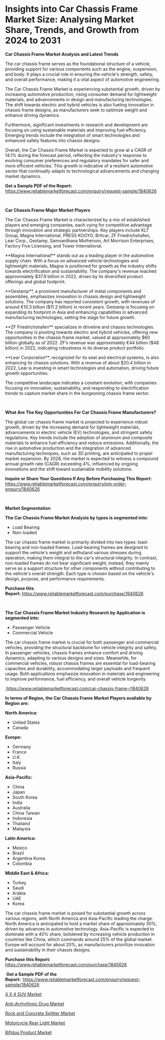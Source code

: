 <p><h1>Insights into Car Chassis Frame Market Size: Analysing Market Share, Trends, and Growth from 2024 to 2031</h1></p><p><strong>Car Chassis Frame Market Analysis and Latest Trends</strong></p>
<p><p>The car chassis frame serves as the foundational structure of a vehicle, providing support for various components such as the engine, suspension, and body. It plays a crucial role in ensuring the vehicle's strength, safety, and overall performance, making it a vital aspect of automotive engineering. </p><p>The Car Chassis Frame Market is experiencing substantial growth, driven by increasing automotive production, rising consumer demand for lightweight materials, and advancements in design and manufacturing technologies. The shift towards electric and hybrid vehicles is also fueling innovation in chassis frame designs, as manufacturers seek to optimize weight and enhance driving dynamics. </p><p>Furthermore, significant investments in research and development are focusing on using sustainable materials and improving fuel efficiency. Emerging trends include the integration of smart technologies and enhanced safety features into chassis designs. </p><p>Overall, the Car Chassis Frame Market is expected to grow at a CAGR of 14.1% during the forecast period, reflecting the industry's response to evolving consumer preferences and regulatory mandates for safer and more efficient vehicles. This growth is indicative of a resilient automotive sector that continually adapts to technological advancements and changing market dynamics.</p></p>
<p><strong>Get a Sample PDF of the Report:&nbsp;</strong> <a href="https://www.reliablemarketforecast.com/enquiry/request-sample/1840626?utm_campaign=1080&utm_medium=2&utm_source=Github&utm_content=ia&utm_term=03112024&utm_id=car-chassis-frame">https://www.reliablemarketforecast.com/enquiry/request-sample/1840626</a></p>
<p>&nbsp;</p>
<p><strong>Car Chassis Frame Major Market Players</strong></p>
<p><p>The Car Chassis Frame Market is characterized by a mix of established players and emerging companies, each vying for competitive advantage through innovation and strategic partnerships. Key players include KLT Group, Magna International, PRESS KOGYO, Britcar, ZF Friedrichshafen, Lear Corp., Gestamp, Samvardhana Motherson, Art Morrison Enterprises, Factory Five Licensing, and Tower International.</p><p>**Magna International** stands out as a leading player in the automotive supply chain. With a focus on advanced vehicle technologies and lightweight materials, Magna is positioned for growth as the industry shifts towards electrification and sustainability. The company's revenue reached approximately $37.9 billion in 2022, driven by its diversified product offerings and global footprint.</p><p>**Gestamp**, a prominent manufacturer of metal components and assemblies, emphasizes innovation in chassis design and lightweight solutions. The company has reported consistent growth, with revenues of around €10.3 billion ($11.2 billion) in recent years. Gestamp is focusing on expanding its footprint in Asia and enhancing capabilities in advanced manufacturing technologies, setting the stage for future growth.</p><p>**ZF Friedrichshafen** specializes in driveline and chassis technologies. The company is pivoting towards electric and hybrid vehicles, offering new opportunities in the chassis frame market, valued at approximately $60 billion globally as of 2022. ZF’s revenue was approximately €44 billion ($48 billion) in 2022, indicating robustness in its diverse product portfolio.</p><p>**Lear Corporation**, recognized for its seat and electrical systems, is also enhancing its chassis solutions. With a revenue of about $20.4 billion in 2022, Lear is investing in smart technologies and automation, driving future growth opportunities.</p><p>The competitive landscape indicates a constant evolution, with companies focusing on innovation, sustainability, and responding to electrification trends to capture market share in the burgeoning chassis frame sector.</p></p>
<p>&nbsp;</p>
<p><strong>What Are The Key Opportunities For Car Chassis Frame Manufacturers?</strong></p>
<p><p>The global car chassis frame market is projected to experience robust growth, driven by the increasing demand for lightweight materials, advancements in electric vehicle (EV) technologies, and stringent safety regulations. Key trends include the adoption of aluminum and composite materials to enhance fuel efficiency and reduce emissions. Additionally, the rise in automotive production and the integration of advanced manufacturing techniques, such as 3D printing, are anticipated to propel market expansion. By 2028, the market is expected to witness a compound annual growth rate (CAGR) exceeding 4%, influenced by ongoing innovations and the shift toward sustainable mobility solutions.</p></p>
<p><strong>Inquire or Share Your Questions If Any Before Purchasing This Report:</strong> <a href="https://www.reliablemarketforecast.com/enquiry/pre-order-enquiry/1840626?utm_campaign=1080&utm_medium=2&utm_source=Github&utm_content=ia&utm_term=03112024&utm_id=car-chassis-frame">https://www.reliablemarketforecast.com/enquiry/pre-order-enquiry/1840626</a></p>
<p>&nbsp;</p>
<p><strong>Market Segmentation</strong></p>
<p><strong>The Car Chassis Frame Market Analysis by types is segmented into:</strong></p>
<p><ul><li>Load Bearing</li><li>Non-loaded</li></ul></p>
<p><p>The car chassis frame market is primarily divided into two types: load-bearing and non-loaded frames. Load-bearing frames are designed to support the vehicle's weight and withstand various stresses during operation, making them integral to the car's structural integrity. In contrast, non-loaded frames do not bear significant weight; instead, they mainly serve as a support structure for other components without contributing to the vehicle's overall strength. Each type is chosen based on the vehicle's design, purpose, and performance requirements.</p></p>
<p><strong>Purchase this Report:&nbsp;</strong><a href="https://www.reliablemarketforecast.com/purchase/1840626?utm_campaign=1080&utm_medium=2&utm_source=Github&utm_content=ia&utm_term=03112024&utm_id=car-chassis-frame">https://www.reliablemarketforecast.com/purchase/1840626</a></p>
<p>&nbsp;</p>
<p><strong>The Car Chassis Frame Market Industry Research by Application is segmented into:</strong></p>
<p><ul><li>Passenger Vehicle</li><li>Commercial Vehicle</li></ul></p>
<p><p>The car chassis frame market is crucial for both passenger and commercial vehicles, providing the structural backbone for vehicle integrity and safety. In passenger vehicles, chassis frames enhance comfort and driving dynamics, adapting to various designs and sizes. Meanwhile, for commercial vehicles, robust chassis frames are essential for load-bearing capacities and durability, accommodating larger payloads and frequent usage. Both applications emphasize innovation in materials and engineering to improve performance, fuel efficiency, and overall vehicle longevity.</p></p>
<p><a href="https://www.reliablemarketforecast.com/car-chassis-frame-r1840626?utm_campaign=1080&utm_medium=2&utm_source=Github&utm_content=ia&utm_term=03112024&utm_id=car-chassis-frame">&nbsp;https://www.reliablemarketforecast.com/car-chassis-frame-r1840626</a></p>
<p><strong>In terms of Region, the Car Chassis Frame Market Players available by Region are:</strong></p>
<p>
    <p> <strong> North America: </strong>
        <ul>
            <li>United States</li>
            <li>Canada</li>
        </ul>
        </p> 
    <p> <strong> Europe: </strong>
        <ul>
            <li>Germany</li>
            <li>France</li>
            <li>U.K.</li>
            <li>Italy</li>
            <li>Russia</li>
        </ul>
        </p> 
    <p> <strong> Asia-Pacific: </strong>
        <ul>
            <li>China</li>
            <li>Japan</li>
            <li>South Korea</li>
            <li>India</li>
            <li>Australia</li>
            <li>China Taiwan</li>
            <li>Indonesia</li>
            <li>Thailand</li>
            <li>Malaysia</li>
        </ul>
        </p> 
    <p> <strong> Latin America: </strong>
        <ul>
            <li>Mexico</li>
            <li>Brazil</li>
            <li>Argentina Korea</li>
            <li>Colombia</li>
        </ul>
        </p> 
    <p> <strong> Middle East & Africa: </strong>
        <ul>
            <li>Turkey</li>
            <li>Saudi</li>
            <li>Arabia</li>
            <li>UAE</li>
            <li>Korea</li>
        </ul>
    </p>
    </p>
<p><p>The car chassis frame market is poised for substantial growth across various regions, with North America and Asia-Pacific leading the charge. North America is anticipated to hold a market share of approximately 30%, driven by advances in automotive technology. Asia-Pacific is expected to dominate with a 40% share, bolstered by increasing vehicle production in countries like China, which commands around 25% of the global market. Europe will account for about 20%, as manufacturers prioritize innovation and sustainability in their chassis designs.</p></p>
<p><strong>Purchase this Report: </strong><a href="https://www.reliablemarketforecast.com/purchase/1840626?utm_campaign=1080&utm_medium=2&utm_source=Github&utm_content=ia&utm_term=03112024&utm_id=car-chassis-frame">https://www.reliablemarketforecast.com/purchase/1840626</a></p>
<p>&nbsp;<strong>Get a Sample PDF of the Report:&nbsp;&nbsp;</strong><a href="https://www.reliablemarketforecast.com/enquiry/request-sample/1840626?utm_campaign=1080&utm_medium=2&utm_source=Github&utm_content=ia&utm_term=03112024&utm_id=car-chassis-frame">https://www.reliablemarketforecast.com/enquiry/request-sample/1840626</a></p>
<p><strong></strong></p>
<p><p><a href="https://github.com/anidillnagatat/Market-Research-Report-List-1/blob/main/4-x-4-suv-market.md?utm_campaign=1080&utm_medium=2&utm_source=Github&utm_content=ia&utm_term=03112024&utm_id=car-chassis-frame">4 X 4 SUV Market</a></p><p><a href="https://issuu.com/reportprime-2/docs/anti-arrhythmic-drug-market-size-20_c404e7f8613737?utm_campaign=1080&utm_medium=2&utm_source=Github&utm_content=ia&utm_term=03112024&utm_id=car-chassis-frame">Anti-Arrhythmic Drug Market</a></p><p><a href="https://www.linkedin.com/pulse/rock-concrete-splitter-market-trends-insights-type-application-ox1rf?utm_campaign=1080&utm_medium=2&utm_source=Github&utm_content=ia&utm_term=03112024&utm_id=car-chassis-frame">Rock and Concrete Splitter Market</a></p><p><a href="https://github.com/lallietva4l/Market-Research-Report-List-1/blob/main/motorcycle-rear-light-market.md?utm_campaign=1080&utm_medium=2&utm_source=Github&utm_content=ia&utm_term=03112024&utm_id=car-chassis-frame">Motorcycle Rear Light Market</a></p><p><a href="https://www.linkedin.com/pulse/unveiling-market-trends-global-bifidus-product-growth-regional-royuf?utm_campaign=1080&utm_medium=2&utm_source=Github&utm_content=ia&utm_term=03112024&utm_id=car-chassis-frame">Bifidus Product Market</a></p></p>